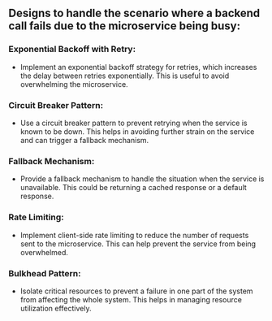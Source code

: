 ## Designs to handle the scenario where a backend call fails due to the microservice being busy:

### Exponential Backoff with Retry:
- Implement an exponential backoff strategy for retries, which increases the delay between retries exponentially. This is useful to avoid overwhelming the microservice.

### Circuit Breaker Pattern:
- Use a circuit breaker pattern to prevent retrying when the service is known to be down. This helps in avoiding further strain on the service and can trigger a fallback mechanism.

### Fallback Mechanism:
- Provide a fallback mechanism to handle the situation when the service is unavailable. This could be returning a cached response or a default response.

### Rate Limiting:
- Implement client-side rate limiting to reduce the number of requests sent to the microservice. This can help prevent the service from being overwhelmed.

### Bulkhead Pattern:
- Isolate critical resources to prevent a failure in one part of the system from affecting the whole system. This helps in managing resource utilization effectively.
